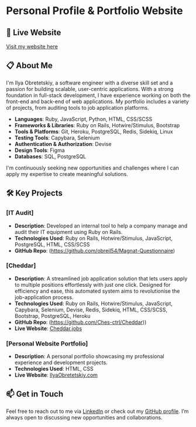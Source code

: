 # Personal Profile & Portfolio Website

## 🔗 Live Website

[Visit my website here](https://ilyaobretetskiy.com)

## 📋 About Me

I'm Ilya Obretetskiy, a software engineer with a diverse skill set and a passion for building scalable, user-centric applications. With a strong foundation in full-stack development, I have experience working on both the front-end and back-end of web applications. My portfolio includes a variety of projects, from auditing tools to job application platforms.

- **Languages**: Ruby, JavaScript, Python, HTML, CSS/SCSS
- **Frameworks & Libraries**: Ruby on Rails, Hotwire/Stimulus, Bootstrap
- **Tools & Platforms**: Git, Heroku, PostgreSQL, Redis, Sidekiq, Linux
- **Testing Tools**: Capybara, Selenium
- **Authentication & Authorization**: Devise
- **Design Tools**: Figma
- **Databases**: SQL, PostgreSQL

I'm continuously seeking new opportunities and challenges where I can apply my expertise to create meaningful solutions.

## 🛠️ Key Projects

### [IT Audit]
- **Description**: Developed an internal tool to help a company manage and audit their IT equipment using Ruby on Rails.
- **Technologies Used**: Ruby on Rails, Hotwire/Stimulus, JavaScript, PostgreSQL, HTML, CSS/SCSS
- **GitHub Repo**: (https://github.com/obreil54/Magnat-Questionnaire)

### [Cheddar]

- **Description**: A streamlined job application solution that lets users apply to multiple positions effortlessly with just one click. Designed for efficiency and ease, this automated system aims to revolutionise the job-application process.
- **Technologies Used**: Ruby on Rails, Hotwire/Stimulus, JavaScript, Capybara, Selenium, Devise, Redis, Sidekiq, HTML, CSS/SCSS, Bootstrap, PostgreSQL, Heroku
- **GitHub Repo**: (https://github.com/Ches-ctrl/Cheddar))
- **Live Website**: [Cheddar.jobs](https://www.cheddar.jobs)


### [Personal Website Portfolio]
- **Description**: A personal portfolio showcasing my professional experience and development projects.
- **Technologies Used**: HTML, CSS
- **Live Website**: [IlyaObretetskiy.com](https://ilyaobretetskiy.com)

## 📫 Get in Touch

Feel free to reach out to me via [LinkedIn](https://www.linkedin.com/in/ilya-obretetskiy-b5010b1b5/) or check out my [GitHub profile]([your-github-url](https://github.com/obreil54)). I’m always open to discussing new opportunities and collaborations.
